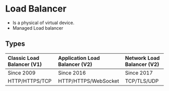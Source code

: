 # Load Balancer
- Is a physical of virtual device.
- Managed Load balancer

## Types

|Classic Load Balancer (V1)|Application Load Balancer (V2)|Network Load Balancer (V2)|
|:-|:-|:-|
|Since 2009|Since 2016|Since 2017|
|HTTP/HTTPS/TCP|HTTP/HTTPS/WebSocket|TCP/TLS/UDP|

